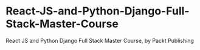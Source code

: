 # React-JS-and-Python-Django-Full-Stack-Master-Course
React JS and Python Django Full Stack Master Course, by Packt Publishing
